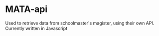 MATA-api
========
Used to retrieve data from schoolmaster's magister, using their own API. Currently
written in Javascript
